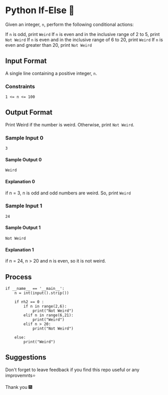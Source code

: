 

# Python If-Else 👧

Given an integer, ```n```, perform the following conditional actions:

If ```n``` is odd, print ```Weird```
If ```n``` is even and in the inclusive range of 2 to 5, print ```Not Weird```
If ```n``` is even and in the inclusive range of 6 to 20, print ```Weird```
If ```n``` is even and greater than 20, print ```Not Weird```


## Input Format

A single line containing a positive integer, ```n```.

### Constraints

```1 <= n <= 100```

## Output Format

Print Weird if the number is weird. Otherwise, print ```Not Weird```.

### Sample Input  0

```3```

#### Sample Output   0

```Weird```

#### Explanation 0

if n = 3, n is odd and odd numbers are weird.
So, print ```Weird```

### Sample Input 1

```24```

#### Sample Output 1

```Not Weird```

#### Explanation 1

if n = 24, 
n > 20 and n is even, so it is not weird.


## Process 

```
if __name__ == '__main__':
    n = int(input().strip())
    
    if n%2 == 0 :
        if n in range(2,6):
            print("Not Weird")
        elif n in range(6,21):
            print("Weird")
        elif n > 20:
            print("Not Weird")
        
    else:
        print("Weird")
```

##  Suggestions

Don't forget to leave feedback if you find this repo useful or any improvemnts⭐

Thank you 🎆






